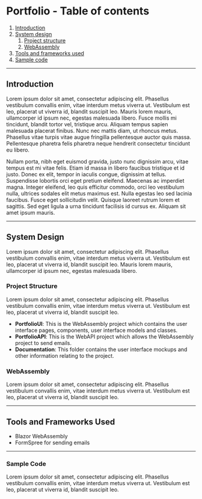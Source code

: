 # Portfolio - Table of contents
1. [Introduction](#introduction)
2. [System design](#system-design)
   1. [Project structure](#project-structure)
   2. [WebAssembly](#webassembly)
3. [Tools and frameworks used](#tools-and-frameworks-used)
5. [Sample code](#sample-code)

---

## Introduction
Lorem ipsum dolor sit amet, consectetur adipiscing elit. Phasellus vestibulum convallis enim, vitae interdum metus viverra ut. Vestibulum est leo, placerat ut viverra id, blandit suscipit leo. Mauris lorem mauris, ullamcorper id ipsum nec, egestas malesuada libero. Fusce mollis mi tincidunt, blandit tortor vel, tristique arcu. Aliquam tempus sapien malesuada placerat finibus. Nunc nec mattis diam, ut rhoncus metus. Phasellus vitae turpis vitae augue fringilla pellentesque auctor quis massa. Pellentesque pharetra felis pharetra neque hendrerit consectetur tincidunt eu libero.

Nullam porta, nibh eget euismod gravida, justo nunc dignissim arcu, vitae tempus est mi vitae felis. Etiam id massa in libero faucibus tristique et id justo. Donec ex elit, tempor in iaculis congue, dignissim at tellus. Suspendisse lobortis orci eget pretium eleifend. Maecenas ac imperdiet magna. Integer eleifend, leo quis efficitur commodo, orci leo vestibulum nulla, ultrices sodales elit metus maximus est. Nulla egestas leo sed lacinia faucibus. Fusce eget sollicitudin velit. Quisque laoreet rutrum lorem et sagittis. Sed eget ligula a urna tincidunt facilisis id cursus ex. Aliquam sit amet ipsum mauris.

---

## System Design
Lorem ipsum dolor sit amet, consectetur adipiscing elit. Phasellus vestibulum convallis enim, vitae interdum metus viverra ut. Vestibulum est leo, placerat ut viverra id, blandit suscipit leo. Mauris lorem mauris, ullamcorper id ipsum nec, egestas malesuada libero. 

### Project Structure
Lorem ipsum dolor sit amet, consectetur adipiscing elit. Phasellus vestibulum convallis enim, vitae interdum metus viverra ut. Vestibulum est leo, placerat ut viverra id, blandit suscipit leo.
* **PortfolioUI**: This is the WebAssembly project which contains the user interface pages, components, user interface models and classes.
* **PortfolioAPI**: This is the WebAPI project which allows the WebAssembly project to send emails.
* **Documentation**: This folder contains the user interface mockups and other information relating to the project.

### WebAssembly
Lorem ipsum dolor sit amet, consectetur adipiscing elit. Phasellus vestibulum convallis enim, vitae interdum metus viverra ut. Vestibulum est leo, placerat ut viverra id, blandit suscipit leo.

---

## Tools and Frameworks Used
* Blazor WebAssembly
* FormSpree for sending emails

---

### Sample Code
Lorem ipsum dolor sit amet, consectetur adipiscing elit. Phasellus vestibulum convallis enim, vitae interdum metus viverra ut. Vestibulum est leo, placerat ut viverra id, blandit suscipit leo.
